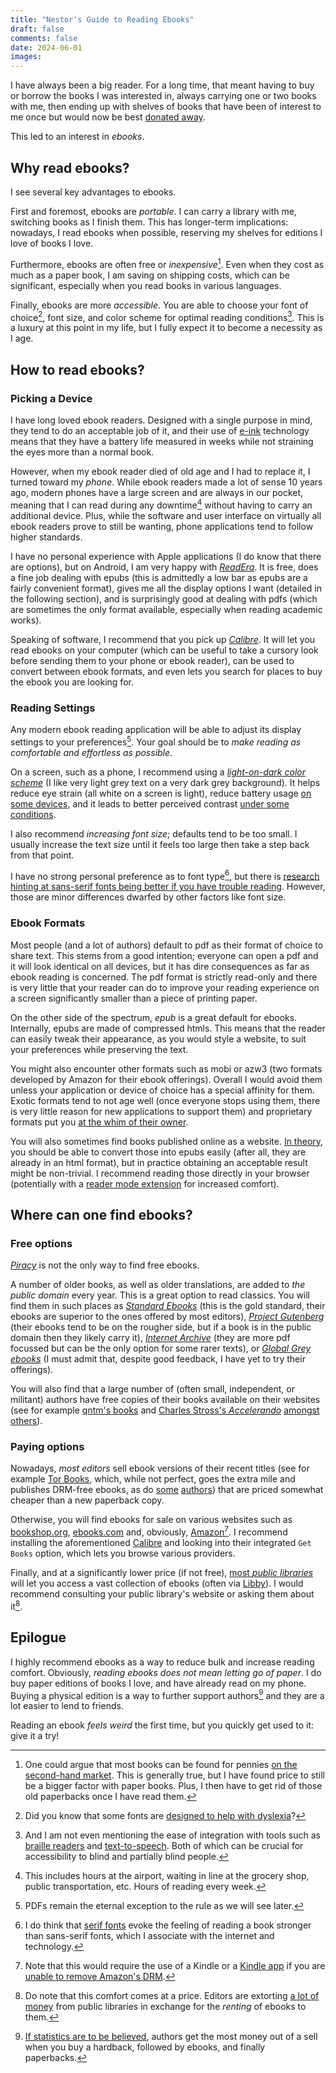 ```yaml
---
title: "Nestor's Guide to Reading Ebooks"
draft: false
comments: false
date: 2024-06-01
images:
---
```


I have always been a big reader. For a long time, that meant having to buy or borrow the books I was interested in, always carrying one or two books with me, then ending up with shelves of books that have been of interest to me once but would now be best [donated away](https://littlefreelibrary.org/).

This led to an interest in *ebooks*.

## Why read ebooks?

I see several key advantages to ebooks.

First and foremost, ebooks are *portable*. I can carry a library with me, switching books as I finish them. This has longer-term implications: nowadays, I read ebooks when possible, reserving my shelves for editions I love of books I love.

Furthermore, ebooks are often free or *inexpensive*[^price]. Even when they cost as much as a paper book, I am saving on shipping costs, which can be significant, especially when you read books in various languages.

[^price]: One could argue that most books can be found for pennies [on the second-hand market](https://www.bookfinder.com/). This is generally true, but I have found price to still be a bigger factor with paper books. Plus, I then have to get rid of those old paperbacks once I have read them.

Finally, ebooks are more *accessible*. You are able to choose your font of choice[^dyslexia], font size, and color scheme for optimal reading conditions[^braille]. This is a luxury at this point in my life, but I fully expect it to become a necessity as I age.

[^dyslexia]: Did you know that some fonts are [designed to help with dyslexia](https://www.handtalk.me/en/blog/dyslexia-font/)?

[^braille]: And I am not even mentioning the ease of integration with tools such as [braille readers](https://www.helenkeller.org/40-cells-to-empowerment-a-comparison-of-five-braille-displays-to-fortify-your-success-in-2023/) and [text-to-speech](https://nfb.org/programs-services/knfb-reader). Both of which can be crucial for accessibility to blind and partially blind people.

## How to read ebooks?

### Picking a Device

I have long loved ebook readers. Designed with a single purpose in mind, they tend to do an acceptable job of it, and their use of [e-ink](https://en.wikipedia.org/wiki/E_Ink) technology means that they have a battery life measured in weeks while not straining the eyes more than a normal book.

However, when my ebook reader died of old age and I had to replace it, I turned toward my *phone*. While ebook readers made a lot of sense 10 years ago, modern phones have a large screen and are always in our pocket, meaning that I can read during any downtime[^down] without having to carry an additional device. Plus, while the software and user interface on virtually all ebook readers prove to still be wanting, phone applications tend to follow higher standards.

[^down]: This includes hours at the airport, waiting in line at the grocery shop, public transportation, etc. Hours of reading every week.

I have no personal experience with Apple applications (I do know that there are options), but on Android, I am very happy with [*ReadEra*](https://readera.org/). It is free, does a fine job dealing with epubs (this is admittedly a low bar as epubs are a fairly convenient format), gives me all the display options I want (detailed in the following section), and is surprisingly good at dealing with pdfs (which are sometimes the only format available, especially when reading academic works).

Speaking of software, I recommend that you pick up [*Calibre*](https://calibre-ebook.com/). It will let you read ebooks on your computer (which can be useful to take a cursory look before sending them to your phone or ebook reader), can be used to convert between ebook formats, and even lets you search for places to buy the ebook you are looking for.

### Reading Settings

Any modern ebook reading application will be able to adjust its display settings to your preferences[^pdf].
Your goal should be to *make reading as comfortable and effortless as possible*.

[^pdf]: PDFs remain the eternal exception to the rule as we will see later.

On a screen, such as a phone, I recommend using a [*light-on-dark color scheme*](https://en.wikipedia.org/wiki/Light-on-dark_color_scheme) (I like very light grey text on a very dark grey background). It helps reduce eye strain (all white on a screen is light), reduce battery usage [on some devices](https://lifehacker.com/use-dark-mode-to-conserve-your-phones-battery-power-1830368436), and it leads to better perceived contrast [under some conditions](https://psychology.stackexchange.com/questions/1702/why-is-white-on-black-considered-higher-contrast-than-black-on-white).

I also recommend *increasing font size*; defaults tend to be too small. I usually increase the text size until it feels too large then take a step back from that point.

I have no strong personal preference as to font type[^serif], but there is [research hinting at sans-serif fonts being better if you have trouble reading](https://geniusee.com/single-blog/font-readability-research-famous-designers-vs-scientists). However, those are minor differences dwarfed by other factors like font size.

[^serif]: I do think that [serif fonts](https://en.wikipedia.org/wiki/Serif) evoke the feeling of reading a book stronger than sans-serif fonts, which I associate with the internet and technology.

### Ebook Formats

Most people (and a lot of authors) default to pdf as their format of choice to share text. This stems from a good intention; everyone can open a pdf and it will look identical on all devices, but it has dire consequences as far as ebook reading is concerned. The pdf format is strictly read-only and there is very little that your reader can do to improve your reading experience on a screen significantly smaller than a piece of printing paper.

On the other side of the spectrum, *epub* is a great default for ebooks. Internally, epubs are made of compressed htmls. This means that the reader can easily tweak their appearance, as you would style a website, to suit your preferences while preserving the text.

You might also encounter other formats such as mobi or azw3 (two formats developed by Amazon for their ebook offerings). Overall I would avoid them unless your application or device of choice has a special affinity for them. Exotic formats tend to not age well (once everyone stops using them, there is very little reason for new applications to support them) and proprietary formats put you [at the whim of their owner](https://en.wikipedia.org/wiki/Digital_rights_management).

You will also sometimes find books published online as a website. [In theory](https://www.reddit.com/r/Calibre/comments/p4b7zv/how_do_i_convert_an_entire_website_into_a/), you should be able to convert those into epubs easily (after all, they are already in an html format), but in practice obtaining an acceptable result might be non-trivial. I recommend reading those directly in your browser (potentially with a [reader mode extension](https://chromewebstore.google.com/detail/reader-view/ecabifbgmdmgdllomnfinbmaellmclnh?hl=en) for increased comfort).

## Where can one find ebooks?

### Free options

[*Piracy*](https://en.wikipedia.org/wiki/Anna%27s_Archive) is not the only way to find free ebooks.

A number of older books, as well as older translations, are added to *the public domain* every year. This is a great option to read classics. You will find them in such places as [*Standard Ebooks*](https://standardebooks.org/) (this is the gold standard, their ebooks are superior to the ones offered by most editors), [*Project Gutenberg*](https://www.gutenberg.org/) (their ebooks tend to be on the rougher side, but if a book is in the public domain then they likely carry it), [*Internet Archive*](https://archive.org/details/texts) (they are more pdf focussed but can be the only option for some rarer texts), or [*Global Grey ebooks*](https://www.globalgreyebooks.com/index.html) (I must admit that, despite good feedback, I have yet to try their offerings).

You will also find that a large number of (often small, independent, or militant) authors have free copies of their books available on their websites (see for example [qntm's books](https://qntm.org/fiction) and [Charles Stross's *Accelerando*](https://www.antipope.org/charlie/blog-static/fiction/accelerando/accelerando-intro.html) [amongst others](https://www.huffpost.com/entry/why-successful-authors-ar_b_4115300)).

### Paying options

Nowadays, *most editors* sell ebook versions of their recent titles (see for example [Tor Books](https://en.wikipedia.org/wiki/Tor_Books#E-books), which, while not perfect, goes the extra mile and publishes DRM-free ebooks, as do [some](https://qntm.gumroad.com/) [authors](https://craphound.com/shop/)) that are priced somewhat cheaper than a new paperback copy.

Otherwise, you will find ebooks for sale on various websites such as [bookshop.org](https://bookshop.org/), [ebooks.com](https://www.ebooks.com/en-us/) and, obviously, [Amazon](https://www.amazon.com/s?k=kindle+books)[^kindle].
I recommend installing the aforementioned [Calibre](https://calibre-ebook.com/) and looking into their integrated `Get Books` option, which lets you browse various providers.

[^kindle]: Note that this would require the use of a Kindle or a [Kindle app](https://play.google.com/store/apps/details?id=com.amazon.kindle&hl=en_US) if you are [unable to remove Amazon's DRM](https://www.reddit.com/r/LightNovels/comments/10bluok/anyone_know_how_to_remove_drm_on_new_version_of/).

Finally, and at a significantly lower price (if not free), [most *public libraries*](https://www.berkeleypubliclibrary.org/topics/ebooks-eaudiobooks) will let you access a vast collection of ebooks (often via [Libby](https://libbyapp.com/)). I would recommend consulting your public library's website or asking them about it[^lib].

[^lib]: Do note that this comfort comes at a price. Editors are extorting [a lot of money](https://bookriot.com/high-cost-of-ebooks-has-libraries-struggling-and-seeking-legal-action/) from public libraries in exchange for the *renting* of ebooks to them.

## Epilogue

I highly recommend ebooks as a way to reduce bulk and increase reading comfort. Obviously, *reading ebooks does not mean letting go of paper*. I do buy paper editions of books I love, and have already read on my phone. Buying a physical edition is a way to further support authors[^support] and they are a lot easier to lend to friends.

[^support]: [If statistics are to be believed](https://www.davidderrico.com/cost-breakdowns-e-books-vs-printed-books/#:~:text=Cost%20breakdowns%20for%20print%20books%20vs.%20e%2Dbooks), authors get the most money out of a sell when you buy a hardback, followed by ebooks, and finally paperbacks.

Reading an ebook *feels weird* the first time, but you quickly get used to it: give it a try!
